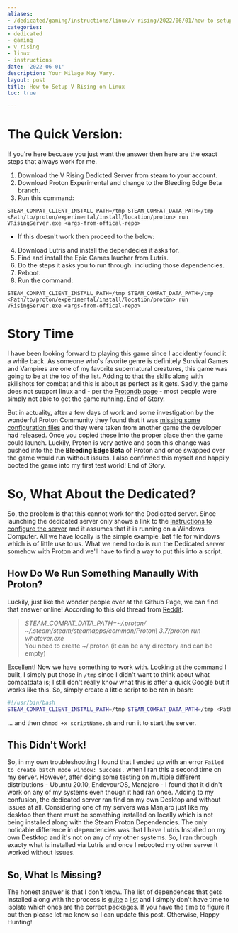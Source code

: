 ```yaml
---
aliases:
- /dedicated/gaming/instructions/linux/v rising/2022/06/01/how-to-setup-a-dedicated-v-rising-server-on-linux
categories:
- dedicated
- gaming
- v rising
- linux
- instructions
date: '2022-06-01'
description: Your Milage May Vary.
layout: post
title: How to Setup V Rising on Linux
toc: true

---
```


# The Quick Version:
If you're here becuase you just want the answer then here are the exact steps that always work for me.
1. Download the V Rising Dedicted Server from steam to your account.
2. Download Proton Experimental and change to the Bleeding Edge Beta branch.
3. Run this command:
```
STEAM_COMPAT_CLIENT_INSTALL_PATH=/tmp STEAM_COMPAT_DATA_PATH=/tmp <Path/to/proton/experimental/install/location/proton> run VRisingServer.exe <args-from-offical-repo>
```
- If this doesn't work then proceed to the below:
4. Download Lutris and install the dependecies it asks for.
5. Find and install the Epic Games laucher from Lutris.
6. Do the steps it asks you to run through: including those dependencies.
7. Reboot.
8. Run the command:
```
STEAM_COMPAT_CLIENT_INSTALL_PATH=/tmp STEAM_COMPAT_DATA_PATH=/tmp <Path/to/proton/experimental/install/location/proton> run VRisingServer.exe <args-from-offical-repo>
```

# Story Time
I have been looking forward to playing this game since I accidently found it a while back. As someone who's favorite genre is definitely Survival Games and Vampires are one of my favorite supernatural creatures, this game was going to be at the top of the list. Adding to that the skills along with skillshots for combat and this is about as perfect as it gets. Sadly, the game does not support linux and - per the [Protondb page](https://www.protondb.com/app/1604030) - most people were simply not able to get the game running.
End of Story.

But in actuality, after a few days of work and some investigation by the wonderful Proton Community they found that it was [missing some configuration files](https://github.com/ValveSoftware/Proton/issues/5845#issuecomment-1133871512) and they were taken from another game the developer had released. Once you copied those into the proper place then the game could launch. Luckily, Proton is very active and soon this change was pushed into the the **Bleeding Edge Beta** of Proton and once swapped over the game would run without issues. I also confirmed this myself and happily booted the game into my first test world!
End of Story.

# So, What About the Dedicated?
So, the problem is that this cannot work for the Dedicated server. Since launching the dedicated server only shows a link to the [Instructions to configure the server](https://github.com/StunlockStudios/vrising-dedicated-server-instructions) and it assumes that it is running on a Windows Computer. All we have locally is the simple example .bat file for windows which is of little use to us. What we need to do is run the Dedicated server somehow with Proton and we'll have to find a way to put this into a script. 

## How Do We Run Something Manaully With Proton?
Luckily, just like the wonder people over at the Github Page, we can find that answer online! According to this old thread from [Reddit](https://old.reddit.com/r/linux_gaming/comments/9au2qp/how_do_i_use_proton_via_command_line/):
> *STEAM_COMPAT_DATA_PATH=~/.proton/ ~/.steam/steam/steamapps/common/Proton\ 3.7/proton run whatever.exe*  
> You need to create ~/.proton (it can be any directory and can be empty)  

Excellent! Now we have something to work with. Looking at the command I built, I simply put those in `/tmp` since I didn't want to think about what compatdata is; I still don't really know what this is after a quick Google but it works like this.
So, simply create a little script to be ran in bash:
```bash
#!/usr/bin/bash
STEAM_COMPAT_CLIENT_INSTALL_PATH=/tmp STEAM_COMPAT_DATA_PATH=/tmp <Path/to/proton/experimental/install/location/proton> run VRisingServer.exe <args-from-offical-repo>
```
... and then `chmod +x scriptName.sh` and run it to start the server.

## This Didn't Work!
So, in my own troubleshooting I found that I ended up with an error `Failed to create batch mode window: Success.` when I ran this a second time on my server. However, after doing some testing on multiple different distributions - Ubuntu 20.10, EndevourOS, Manajaro - I found that it didn't work on any of my systems even though it had ran once. Adding to my confusion, the dedicated server ran find on my own Desktop and without issues at all. Considering one of my servers was Manjaro just like my desktop then there must be something installed on locally which is not being installed along with the Steam Proton Dependencies. The only noticable difference in dependencies was that I have Lutris Installed on my own Destktop and it's not on any of my other systems. So, I ran through exacty what is installed via Lutris and once I rebooted my other server it worked without issues.

## So, What Is Missing?
The honest answer is that I don't know. The list of dependences that gets installed along with the process is [quite](https://github.com/lutris/docs/blob/master/InstallingDrivers.md) a  [list](https://github.com/lutris/docs/blob/master/WineDependencies.md) and I simply don't have time to isolate which ones are the correct packages. If you have the time to figure it out then please let me know so I can update this post.
Otherwise, Happy Hunting!
